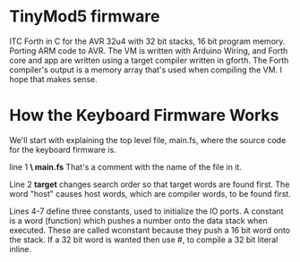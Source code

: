 # TinyMod5 firmware
ITC Forth in C for the AVR 32u4 with 32 bit stacks, 16 bit program memory. Porting ARM code to AVR. The VM is written with Arduino Wiring, and Forth core and app are written using a target compiler written in gforth. The Forth compiler's output is a memory array that's used when compiling the VM. I hope that makes sense.

# How the Keyboard Firmware Works
We'll start with explaining the top level file, main.fs, where the source code for the keyboard firmware is.

line 1 
**\ main.fs**
That's a comment with the name of the file in it.

Line 2
**target**
changes search order so that target words are found first. The word "host" causes host words, which are compiler words, to be found first.

Lines 4-7 define three constants, used to initialize the IO ports. A constant is a word (function) which pushes a number onto the data stack when executed. These are called wconstant because they push a 16 bit word onto the stack. If a 32 bit word is wanted then use #, to compile a 32 bit literal inline.

